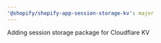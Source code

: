 ```yaml
---
'@shopify/shopify-app-session-storage-kv': major
---
```


Adding session storage package for Cloudflare KV
